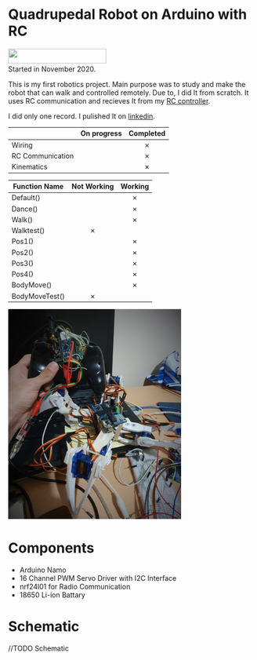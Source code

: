 # Quadrupedal Robot on Arduino with RC
<a >
    <img alt="" src="https://img.shields.io/static/v1?label=Project%20Status&message=Ended&color=red&?style=for-the-badge"
    width=200 height=30>
    <br>
 </a>
Started in November 2020.

This is my first robotics project. Main purpose was to study and make the robot that can walk and controlled remotely. Due to, I did It from scratch. It uses RC communication and recieves It from my [RC controller](https://github.com/KozhaAkhmet/RC-Controller).

I did only one record. I pulished It on [linkedin](https://www.linkedin.com/posts/kozha-akhmet-abdramanov-891144197_arduino-selfmade-quadruped-activity-6774464412280487936-j17C?utm_source=linkedin_share&utm_medium=member_desktop_web).



|                  | On progress | Completed |
| ---------------- | :---------: | :-------: |
| Wiring           |             |  &cross;  |
| RC Communication |             |  &cross;  |
| Kinematics       |             |  &cross;  |

| Function Name  | Not Working | Working |
| -------------- | :---------: | :-----: |
| Default()      |             | &cross; |
| Dance()        |             | &cross; |
| Walk()         |             | &cross; |
| Walktest()     |   &cross;   |         |
| Pos1()         |             | &cross; |
| Pos2()         |             | &cross; |
| Pos3()         |             | &cross; |
| Pos4()         |             | &cross; |
| BodyMove()     |             | &cross; |
| BodyMoveTest() |   &cross;   |         |

<p>
    <img alt="Spider" src="images/Quadruped_V0.jpg"
    width=70% height=70%>
</p>

# Components

- Arduino Namo
- 16 Channel PWM Servo Driver with I2C Interface
- nrf24l01 for Radio Communication
- 18650 Li-ion Battary

# Schematic
//TODO Schematic


